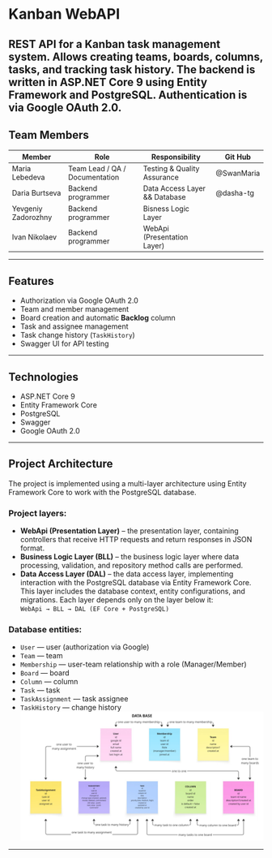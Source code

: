 # Kanban  WebAPI
REST API for a Kanban task management system. Allows creating teams, boards, columns, tasks, and tracking task history.
The backend is written in ASP.NET Core 9 using Entity Framework and PostgreSQL. Authentication is via Google OAuth 2.0.
---
## Team Members
| Member              | Role                           | Responsibility                | Git Hub    |
|---------------------|--------------------------------|-------------------------------|------------|
| Maria Lebedeva      | Team Lead / QA / Documentation | Testing & Quality Assurance   | @SwanMaria |
| Daria Burtseva      | Backend programmer             | Data Access Layer && Database | @dasha-tg  |
| Yevgeniy Zadorozhny | Backend programmer             | Bisness Logic Layer           |            |
| Ivan Nikolaev       | Backend programmer             | WebApi (Presentation Layer)   |            |
---
## Features
- Authorization via Google OAuth 2.0
- Team and member management
- Board creation and automatic **Backlog** column
- Task and assignee management
- Task change history (`TaskHistory`)
- Swagger UI for API testing
---
## Technologies
- ASP.NET Core 9
- Entity Framework Core
- PostgreSQL
- Swagger
- Google OAuth 2.0
---
## Project Architecture
The project is implemented using a multi-layer architecture using Entity Framework Core to work with the PostgreSQL database.

### Project layers:
- **WebApi (Presentation Layer)** – the presentation layer, containing controllers that receive HTTP requests and return responses in JSON format.
- **Business Logic Layer (BLL)** – the business logic layer where data processing, validation, and repository method calls are performed.
- **Data Access Layer (DAL)** – the data access layer, implementing interaction with the PostgreSQL database via Entity Framework Core. This layer includes the database context, entity configurations, and migrations.
  Each layer depends only on the layer below it:  
  `WebApi → BLL → DAL (EF Core + PostgreSQL)`

### Database entities:
- `User` — user (authorization via Google)
- `Team` — team
- `Membership` — user-team relationship with a role (Manager/Member)
- `Board` — board
- `Column` — column 
- `Task` — task
- `TaskAssignment` — task assignee
- `TaskHistory` — change history
![Kanban database entities](kanban_graph.jpg)

---